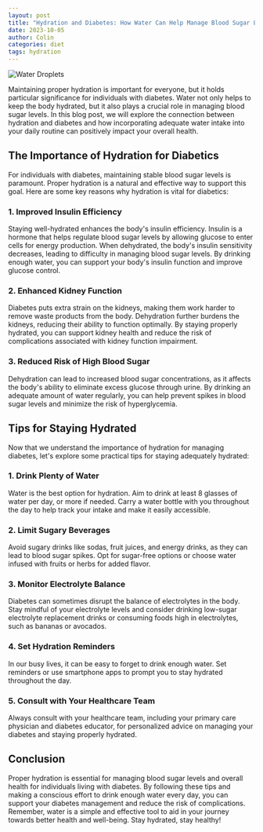 ```yaml
---
layout: post
title: "Hydration and Diabetes: How Water Can Help Manage Blood Sugar Levels"
date: 2023-10-05
author: Colin
categories: diet
tags: hydration
---
```


![Water Droplets](https://images.unsplash.com/photo-1534237718352-0a260c890637?crop=entropy&cs=tinysrgb&fit=max&fm=jpg&ixid=MnwyNTc2MzB8MHwxfHNlYXJjaHwxfHxkYW1pc3RyeXxlbnwwfDB8fHxmZWVk&ixlib=rb-1.2.1&q=80&w=1080)

Maintaining proper hydration is important for everyone, but it holds particular significance for individuals with diabetes. Water not only helps to keep the body hydrated, but it also plays a crucial role in managing blood sugar levels. In this blog post, we will explore the connection between hydration and diabetes and how incorporating adequate water intake into your daily routine can positively impact your overall health.

## The Importance of Hydration for Diabetics

For individuals with diabetes, maintaining stable blood sugar levels is paramount. Proper hydration is a natural and effective way to support this goal. Here are some key reasons why hydration is vital for diabetics:

### 1. Improved Insulin Efficiency

Staying well-hydrated enhances the body's insulin efficiency. Insulin is a hormone that helps regulate blood sugar levels by allowing glucose to enter cells for energy production. When dehydrated, the body's insulin sensitivity decreases, leading to difficulty in managing blood sugar levels. By drinking enough water, you can support your body's insulin function and improve glucose control.

### 2. Enhanced Kidney Function

Diabetes puts extra strain on the kidneys, making them work harder to remove waste products from the body. Dehydration further burdens the kidneys, reducing their ability to function optimally. By staying properly hydrated, you can support kidney health and reduce the risk of complications associated with kidney function impairment.

### 3. Reduced Risk of High Blood Sugar

Dehydration can lead to increased blood sugar concentrations, as it affects the body's ability to eliminate excess glucose through urine. By drinking an adequate amount of water regularly, you can help prevent spikes in blood sugar levels and minimize the risk of hyperglycemia.

## Tips for Staying Hydrated

Now that we understand the importance of hydration for managing diabetes, let's explore some practical tips for staying adequately hydrated:

### 1. Drink Plenty of Water

Water is the best option for hydration. Aim to drink at least 8 glasses of water per day, or more if needed. Carry a water bottle with you throughout the day to help track your intake and make it easily accessible.

### 2. Limit Sugary Beverages

Avoid sugary drinks like sodas, fruit juices, and energy drinks, as they can lead to blood sugar spikes. Opt for sugar-free options or choose water infused with fruits or herbs for added flavor.

### 3. Monitor Electrolyte Balance

Diabetes can sometimes disrupt the balance of electrolytes in the body. Stay mindful of your electrolyte levels and consider drinking low-sugar electrolyte replacement drinks or consuming foods high in electrolytes, such as bananas or avocados.

### 4. Set Hydration Reminders

In our busy lives, it can be easy to forget to drink enough water. Set reminders or use smartphone apps to prompt you to stay hydrated throughout the day.

### 5. Consult with Your Healthcare Team

Always consult with your healthcare team, including your primary care physician and diabetes educator, for personalized advice on managing your diabetes and staying properly hydrated.

## Conclusion

Proper hydration is essential for managing blood sugar levels and overall health for individuals living with diabetes. By following these tips and making a conscious effort to drink enough water every day, you can support your diabetes management and reduce the risk of complications. Remember, water is a simple and effective tool to aid in your journey towards better health and well-being. Stay hydrated, stay healthy!